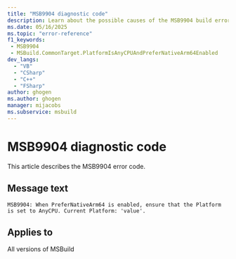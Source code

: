 ```yaml
---
title: "MSB9904 diagnostic code"
description: Learn about the possible causes of the MSB9904 build error, and get troubleshooting tips.
ms.date: 05/16/2025
ms.topic: "error-reference"
f1_keywords:
 - MSB9904
 - MSBuild.CommonTarget.PlatformIsAnyCPUAndPreferNativeArm64Enabled
dev_langs:
  - "VB"
  - "CSharp"
  - "C++"
  - "FSharp"
author: ghogen
ms.author: ghogen
manager: mijacobs
ms.subservice: msbuild
---
```


# MSB9904 diagnostic code

<!-- :::ErrorDefinitionDescription::: -->
<!-- :::editable-content name="introDescription"::: -->
This article describes the MSB9904 error code.
<!-- :::editable-content-end::: -->

## Message text

<!-- :::editable-content name="messageText"::: -->
`MSB9904: When PreferNativeArm64 is enabled, ensure that the Platform is set to AnyCPU. Current Platform: 'value'.`
<!-- :::editable-content-end::: -->
<!-- MSB9904: When PreferNativeArm64 is enabled, ensure that the Platform is set to AnyCPU. Current Platform: {0}. -->

<!-- :::editable-content name="postOutputDescription"::: -->
<!--
{StrBegin="MSB9904: "}
-->
<!-- :::editable-content-end::: -->
<!-- :::ErrorDefinitionDescription-end::: -->

## Applies to

All versions of MSBuild
